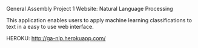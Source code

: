 General Assembly Project 1 Website: Natural Language Processing

This application enables users to apply machine learning classifications to text in a easy to use web interface.

HEROKU: http://ga-nlp.herokuapp.com/

